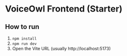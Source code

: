 # VoiceOwl Frontend (Starter)

## How to run
1. `npm install`
2. `npm run dev`
3. Open the Vite URL (usually http://localhost:5173)
